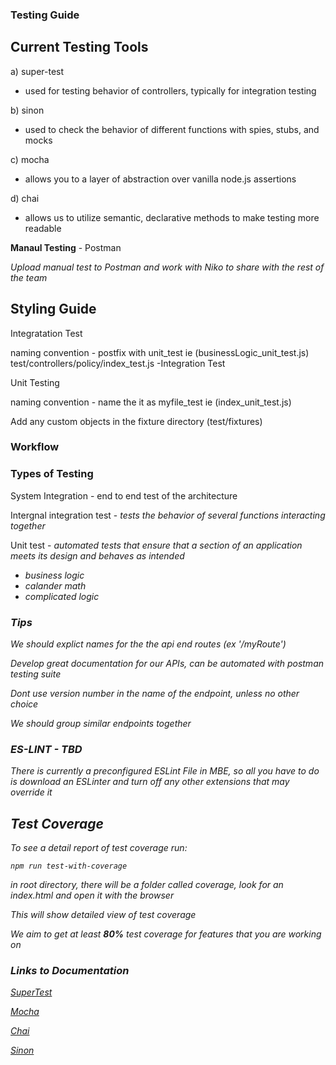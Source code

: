 ### Testing Guide

## Current Testing Tools 
a) super-test 

- used for testing behavior of controllers, typically for integration testing

b) sinon 
 
 - used to check the behavior of different functions with spies, stubs, and mocks

c) mocha 

- allows you to a layer of abstraction over vanilla node.js assertions 

d) chai 

- allows us to utilize semantic, declarative methods to make testing more readable 


<b>Manaul Testing</b>  - Postman 

<i>Upload manual test to Postman and work with Niko to share with the rest of the team </i>


## Styling Guide 

Integratation Test 

naming convention - postfix with unit_test ie (businessLogic_unit_test.js) 
test/controllers/policy/index_test.js -Integration Test


Unit Testing

naming convention - name the it as myfile_test ie (index_unit_test.js) 

Add any custom objects in the fixture directory (test/fixtures)

### Workflow 


### Types of Testing
System Integration - end to end test of the architecture  

Intergnal integration test - <i> tests the behavior of several functions interacting together </i>

Unit test - <i> automated tests that ensure that a section of an application meets its design and behaves as intended <i>
* business logic 
* calander math
* complicated logic 

### Tips 
We should explict names for the the api end routes (ex '/myRoute')

Develop great documentation for our APIs, can be automated with postman testing suite 

Dont use version number in the name of the endpoint, unless no other choice 

We should group similar endpoints together 

### ES-LINT - TBD
<i>There is currently a preconfigured ESLint File in MBE, so all you have to do is download an ESLinter and turn off any other extensions that may override it </i>
## Test Coverage 

To see a detail report of test coverage run: 
```
npm run test-with-coverage
```

in root directory, there will be a folder called coverage, look for an index.html and open it with the browser

This will show detailed view of test coverage 

We aim to get at least <b>80%</b> test coverage for features that you are working on 

### Links to Documentation 

[SuperTest](https://www.npmjs.com/package/supertest)

[Mocha](https://mochajs.org/)

[Chai](https://www.chaijs.com/api/bdd/)

[Sinon](https://sinonjs.org/releases/latest/)

